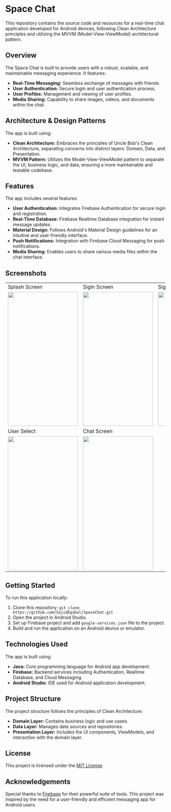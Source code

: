   <h1>Space Chat</h1>

  <p>This repository contains the source code and resources for a real-time chat application developed for Android devices, following Clean Architecture principles and utilizing the MVVM (Model-View-ViewModel) architectural pattern.</p>

  <h2>Overview</h2>

  <p>The Space Chat is built to provide users with a robust, scalable, and maintainable messaging experience. It features:</p>
  <ul>
    <li><strong>Real-Time Messaging:</strong> Seamless exchange of messages with friends. </li>
    <li><strong>User Authentication:</strong> Secure login and user authentication process.</li>
    <li><strong>User Profiles:</strong> Management and viewing of user profiles.</li>
    <li><strong>Media Sharing:</strong> Capability to share images, videos, and documents within the chat.</li>
  </ul>

  <h2>Architecture & Design Patterns</h2>
  <p>The app is built using:</p>
  <ul>
    <li><strong>Clean Architecture:</strong> Embraces the principles of Uncle Bob's Clean Architecture, separating concerns into distinct layers: Domain, Data, and Presentation.</li>
    <li><strong>MVVM Pattern:</strong> Utilizes the Model-View-ViewModel pattern to separate the UI, business logic, and data, ensuring a more maintainable and testable codebase.</li>
  </ul>

  <h2>Features</h2>
  <p>The app includes several features:</p>
  <ul>
    <li><strong>User Authentication:</strong> Integrates Firebase Authentication for secure login and registration.</li>
    <li><strong>Real-Time Database:</strong> Firebase Realtime Database integration for instant message updates.</li>
    <li><strong>Material Design:</strong> Follows Android's Material Design guidelines for an intuitive and user-friendly interface.</li>
    <li><strong>Push Notifications:</strong> Integration with Firebase Cloud Messaging for push notifications.</li>
    <li><strong>Media Sharing:</strong> Enables users to share various media files within the chat interface.</li>
  </ul>

  <h2>Screenshots</h2>
  
 <table>
  <tr>
    <td>Splash Screen</td>
     <td>SigIn Screen</td>
     <td>SignUp Screen</td>
     <td>SignUp Screen</td>
  </tr>
  <tr>
    <td><img src="https://github.com/SajidEqubal/SpaceChat/assets/54468833/77efe91b-673c-4224-8b46-42a205febf75" width=220 height=420></td>
    <td><img src="https://github.com/SajidEqubal/SpaceChat/assets/54468833/77de0882-efe9-4796-911a-c198caa56dfd" width=220 height=420></td>
    <td><img src="https://github.com/SajidEqubal/SpaceChat/assets/54468833/4979ce35-2160-441a-92f6-d966f81194e6" width=220 height=420></td>
    <td><img src="https://github.com/SajidEqubal/SpaceChat/assets/54468833/b622ecf4-263b-457f-a1e9-29226287d5e5" width=220 height=420></td>
  </tr>

   <tr>
    <td>User Select</td>
     <td>Chat Screen</td>
  </tr>
   <tr>
    <td><img src="https://github.com/SajidEqubal/SpaceChat/assets/54468833/237a1370-cb1b-473f-8b29-ccfc23152cd7" width=220 height=420></td>
    <td><img src="https://github.com/SajidEqubal/SpaceChat/assets/54468833/d32c27ce-c7b5-4933-b00d-ddb105be6534" width=220 height=420></td>
  </tr>
 </table>

  <h2>Getting Started</h2>
  <p>To run this application locally:</p>
  <ol>
    <li>Clone this repository: <code>git clone https://github.com/SajidEqubal/SpaceChat.git</code></li>
    <li>Open the project in Android Studio.</li>
    <li>Set up Firebase project and add <code>google-services.json</code> file to the project.</li>
    <li>Build and run the application on an Android device or emulator.</li>
  </ol>

  <h2>Technologies Used</h2>
  <p>The app is built using:</p>
  <ul>
    <li><strong>Java:</strong> Core programming language for Android app development.</li>
    <li><strong>Firebase:</strong> Backend services including Authentication, Realtime Database, and Cloud Messaging.</li>
    <li><strong>Android Studio:</strong> IDE used for Android application development.</li>
  </ul>

  <h2>Project Structure</h2>
  <p>The project structure follows the principles of Clean Architecture:</p>
  <ul>
    <li><strong>Domain Layer:</strong> Contains business logic and use cases.</li>
    <li><strong>Data Layer:</strong> Manages data sources and repositories.</li>
    <li><strong>Presentation Layer:</strong> Includes the UI components, ViewModels, and interaction with the domain layer.</li>
  </ul>

  <h2>License</h2>
  <p>This project is licensed under the <a href="LICENSE">MIT License</a>.</p>

  <h2>Acknowledgements</h2>
  <p>Special thanks to <a href="https://firebase.google.com/">Firebase</a> for their powerful suite of tools. This project was inspired by the need for a user-friendly and efficient messaging app for Android users.</p>

